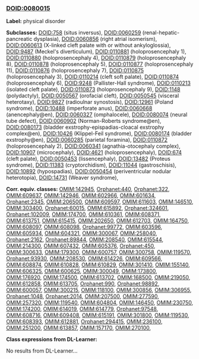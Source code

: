 
### [DOID:0080015](http://purl.obolibrary.org/obo/DOID_0080015)
**Label:** physical disorder

**Subclasses:** [DOID:758](http://purl.obolibrary.org/obo/DOID_758) (situs inversus), [DOID:0060259](http://purl.obolibrary.org/obo/DOID_0060259) (renal-hepatic-pancreatic dysplasia), [DOID:0060856](http://purl.obolibrary.org/obo/DOID_0060856) (right atrial isomerism), [DOID:0060613](http://purl.obolibrary.org/obo/DOID_0060613) (X-linked cleft palate with or without ankyloglossia), [DOID:9487](http://purl.obolibrary.org/obo/DOID_9487) (Meckel's diverticulum), [DOID:0110881](http://purl.obolibrary.org/obo/DOID_0110881) (holoprosencephaly 1), [DOID:0110880](http://purl.obolibrary.org/obo/DOID_0110880) (holoprosencephaly 4), [DOID:0110879](http://purl.obolibrary.org/obo/DOID_0110879) (holoprosencephaly 8), [DOID:0110878](http://purl.obolibrary.org/obo/DOID_0110878) (holoprosencephaly 5), [DOID:0110877](http://purl.obolibrary.org/obo/DOID_0110877) (holoprosencephaly 11), [DOID:0110876](http://purl.obolibrary.org/obo/DOID_0110876) (holoprosencephaly 7), [DOID:0110875](http://purl.obolibrary.org/obo/DOID_0110875) (holoprosencephaly 3), [DOID:0110214](http://purl.obolibrary.org/obo/DOID_0110214) (cleft soft palate), [DOID:0110874](http://purl.obolibrary.org/obo/DOID_0110874) (holoprosencephaly 6), [DOID:9248](http://purl.obolibrary.org/obo/DOID_9248) (Pallister-Hall syndrome), [DOID:0110213](http://purl.obolibrary.org/obo/DOID_0110213) (isolated cleft palate), [DOID:0110873](http://purl.obolibrary.org/obo/DOID_0110873) (holoprosencephaly 9), [DOID:1148](http://purl.obolibrary.org/obo/DOID_1148) (polydactyly), [DOID:0050567](http://purl.obolibrary.org/obo/DOID_0050567) (orofacial cleft), [DOID:0050545](http://purl.obolibrary.org/obo/DOID_0050545) (visceral heterotaxy), [DOID:9827](http://purl.obolibrary.org/obo/DOID_9827) (radioulnar synostosis), [DOID:12961](http://purl.obolibrary.org/obo/DOID_12961) (Poland syndrome), [DOID:10488](http://purl.obolibrary.org/obo/DOID_10488) (imperforate anus), [DOID:0060668](http://purl.obolibrary.org/obo/DOID_0060668) (anencephaly@en), [DOID:0060327](http://purl.obolibrary.org/obo/DOID_0060327) (omphalocele), [DOID:0080074](http://purl.obolibrary.org/obo/DOID_0080074) (neural tube defect), [DOID:0060902](http://purl.obolibrary.org/obo/DOID_0060902) (Norman-Roberts syndrome@en), [DOID:0080173](http://purl.obolibrary.org/obo/DOID_0080173) (bladder exstrophy-epispadias-cloacal exstrophy complex@en), [DOID:10426](http://purl.obolibrary.org/obo/DOID_10426) (Klippel-Feil syndrome), [DOID:0080174](http://purl.obolibrary.org/obo/DOID_0080174) (bladder exstrophy@en), [DOID:0060285](http://purl.obolibrary.org/obo/DOID_0060285) (parietal foramina), [DOID:0110872](http://purl.obolibrary.org/obo/DOID_0110872) (holoprosencephaly 2), [DOID:0060341](http://purl.obolibrary.org/obo/DOID_0060341) (agnathia-otocephaly complex), [DOID:10907](http://purl.obolibrary.org/obo/DOID_10907) (microcephaly), [DOID:4621](http://purl.obolibrary.org/obo/DOID_4621) (holoprosencephaly), [DOID:674](http://purl.obolibrary.org/obo/DOID_674) (cleft palate), [DOID:0050453](http://purl.obolibrary.org/obo/DOID_0050453) (lissencephaly), [DOID:13482](http://purl.obolibrary.org/obo/DOID_13482) (Proteus syndrome), [DOID:11383](http://purl.obolibrary.org/obo/DOID_11383) (cryptorchidism), [DOID:11044](http://purl.obolibrary.org/obo/DOID_11044) (gastroschisis), [DOID:10892](http://purl.obolibrary.org/obo/DOID_10892) (hypospadias), [DOID:0050454](http://purl.obolibrary.org/obo/DOID_0050454) (periventricular nodular heterotopia), [DOID:14731](http://purl.obolibrary.org/obo/DOID_14731) (Weaver syndrome), 

**Corr. equiv. classes:** [OMIM:142945](http://purl.obolibrary.org/obo/OMIM_142945), [Orphanet:440](http://www.orpha.net/ORDO/Orphanet_440), [Orphanet:322](http://www.orpha.net/ORDO/Orphanet_322), [OMIM:609637](http://purl.obolibrary.org/obo/OMIM_609637), [OMIM:142946](http://purl.obolibrary.org/obo/OMIM_142946), [OMIM:602966](http://purl.obolibrary.org/obo/OMIM_602966), [OMIM:601634](http://purl.obolibrary.org/obo/OMIM_601634), [Orphanet:2345](http://www.orpha.net/ORDO/Orphanet_2345), [OMIM:206500](http://purl.obolibrary.org/obo/OMIM_206500), [OMIM:609597](http://purl.obolibrary.org/obo/OMIM_609597), [OMIM:611603](http://purl.obolibrary.org/obo/OMIM_611603), [OMIM:146510](http://purl.obolibrary.org/obo/OMIM_146510), [OMIM:303400](http://purl.obolibrary.org/obo/OMIM_303400), [Orphanet:60015](http://www.orpha.net/ORDO/Orphanet_60015), [OMIM:615892](http://purl.obolibrary.org/obo/OMIM_615892), [Orphanet:324601](http://www.orpha.net/ORDO/Orphanet_324601), [Orphanet:102009](http://www.orpha.net/ORDO/Orphanet_102009), [OMIM:174700](http://purl.obolibrary.org/obo/OMIM_174700), [OMIM:610361](http://purl.obolibrary.org/obo/OMIM_610361), [OMIM:608371](http://purl.obolibrary.org/obo/OMIM_608371), [OMIM:613751](http://purl.obolibrary.org/obo/OMIM_613751), [OMIM:615415](http://purl.obolibrary.org/obo/OMIM_615415), [OMIM:202650](http://purl.obolibrary.org/obo/OMIM_202650), [OMIM:612703](http://purl.obolibrary.org/obo/OMIM_612703), [OMIM:164750](http://purl.obolibrary.org/obo/OMIM_164750), [OMIM:608097](http://purl.obolibrary.org/obo/OMIM_608097), [OMIM:608098](http://purl.obolibrary.org/obo/OMIM_608098), [Orphanet:99772](http://www.orpha.net/ORDO/Orphanet_99772), [OMIM:603596](http://purl.obolibrary.org/obo/OMIM_603596), [OMIM:605934](http://purl.obolibrary.org/obo/OMIM_605934), [OMIM:604321](http://purl.obolibrary.org/obo/OMIM_604321), [OMIM:300067](http://purl.obolibrary.org/obo/OMIM_300067), [OMIM:258040](http://purl.obolibrary.org/obo/OMIM_258040), [Orphanet:2162](http://www.orpha.net/ORDO/Orphanet_2162), [Orphanet:89844](http://www.orpha.net/ORDO/Orphanet_89844), [OMIM:208540](http://purl.obolibrary.org/obo/OMIM_208540), [OMIM:615544](http://purl.obolibrary.org/obo/OMIM_615544), [OMIM:214300](http://purl.obolibrary.org/obo/OMIM_214300), [OMIM:607432](http://purl.obolibrary.org/obo/OMIM_607432), [OMIM:605376](http://purl.obolibrary.org/obo/OMIM_605376), [Orphanet:450](http://www.orpha.net/ORDO/Orphanet_450), [OMIM:300633](http://purl.obolibrary.org/obo/OMIM_300633), [OMIM:179300](http://purl.obolibrary.org/obo/OMIM_179300), [OMIM:600757](http://purl.obolibrary.org/obo/OMIM_600757), [OMIM:300758](http://purl.obolibrary.org/obo/OMIM_300758), [OMIM:119570](http://purl.obolibrary.org/obo/OMIM_119570), [Orphanet:93930](http://www.orpha.net/ORDO/Orphanet_93930), [OMIM:208530](http://purl.obolibrary.org/obo/OMIM_208530), [OMIM:614226](http://purl.obolibrary.org/obo/OMIM_614226), [OMIM:609566](http://purl.obolibrary.org/obo/OMIM_609566), [OMIM:608874](http://purl.obolibrary.org/obo/OMIM_608874), [OMIM:610828](http://purl.obolibrary.org/obo/OMIM_610828), [OMIM:610829](http://purl.obolibrary.org/obo/OMIM_610829), [OMIM:301410](http://purl.obolibrary.org/obo/OMIM_301410), [OMIM:155140](http://purl.obolibrary.org/obo/OMIM_155140), [OMIM:606325](http://purl.obolibrary.org/obo/OMIM_606325), [OMIM:600625](http://purl.obolibrary.org/obo/OMIM_600625), [OMIM:300049](http://purl.obolibrary.org/obo/OMIM_300049), [OMIM:173800](http://purl.obolibrary.org/obo/OMIM_173800), [OMIM:176920](http://purl.obolibrary.org/obo/OMIM_176920), [OMIM:174500](http://purl.obolibrary.org/obo/OMIM_174500), [OMIM:613702](http://purl.obolibrary.org/obo/OMIM_613702), [OMIM:168500](http://purl.obolibrary.org/obo/OMIM_168500), [OMIM:219050](http://purl.obolibrary.org/obo/OMIM_219050), [OMIM:612858](http://purl.obolibrary.org/obo/OMIM_612858), [OMIM:613705](http://purl.obolibrary.org/obo/OMIM_613705), [Orphanet:990](http://www.orpha.net/ORDO/Orphanet_990), [Orphanet:98892](http://www.orpha.net/ORDO/Orphanet_98892), [OMIM:600057](http://purl.obolibrary.org/obo/OMIM_600057), [OMIM:300215](http://purl.obolibrary.org/obo/OMIM_300215), [OMIM:118100](http://purl.obolibrary.org/obo/OMIM_118100), [OMIM:300856](http://purl.obolibrary.org/obo/OMIM_300856), [OMIM:306955](http://purl.obolibrary.org/obo/OMIM_306955), [Orphanet:1048](http://www.orpha.net/ORDO/Orphanet_1048), [Orphanet:2014](http://www.orpha.net/ORDO/Orphanet_2014), [OMIM:207500](http://purl.obolibrary.org/obo/OMIM_207500), [OMIM:277590](http://purl.obolibrary.org/obo/OMIM_277590), [OMIM:257320](http://purl.obolibrary.org/obo/OMIM_257320), [OMIM:119540](http://purl.obolibrary.org/obo/OMIM_119540), [OMIM:604804](http://purl.obolibrary.org/obo/OMIM_604804), [OMIM:146450](http://purl.obolibrary.org/obo/OMIM_146450), [OMIM:230750](http://purl.obolibrary.org/obo/OMIM_230750), [OMIM:174200](http://purl.obolibrary.org/obo/OMIM_174200), [OMIM:614019](http://purl.obolibrary.org/obo/OMIM_614019), [OMIM:614779](http://purl.obolibrary.org/obo/OMIM_614779), [Orphanet:97548](http://www.orpha.net/ORDO/Orphanet_97548), [OMIM:608716](http://purl.obolibrary.org/obo/OMIM_608716), [OMIM:609408](http://purl.obolibrary.org/obo/OMIM_609408), [OMIM:615191](http://purl.obolibrary.org/obo/OMIM_615191), [OMIM:301800](http://purl.obolibrary.org/obo/OMIM_301800), [OMIM:119530](http://purl.obolibrary.org/obo/OMIM_119530), [OMIM:608393](http://purl.obolibrary.org/obo/OMIM_608393), [OMIM:612881](http://purl.obolibrary.org/obo/OMIM_612881), [Orphanet:294415](http://www.orpha.net/ORDO/Orphanet_294415), [OMIM:236100](http://purl.obolibrary.org/obo/OMIM_236100), [OMIM:251200](http://purl.obolibrary.org/obo/OMIM_251200), [OMIM:613857](http://purl.obolibrary.org/obo/OMIM_613857), [OMIM:157170](http://purl.obolibrary.org/obo/OMIM_157170), [OMIM:270100](http://purl.obolibrary.org/obo/OMIM_270100), 

**Class expressions from DL-Learner:**

No results from DL-Learner...



